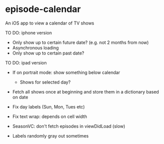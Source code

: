 # episode-calendar
An iOS app to view a calendar of TV shows

TO DO: iphone version
- Only show up to certain future date? (e.g. not 2 months from now)
- Asynchronous loading
- Only show up to certain past date? 

TO DO: ipad version
- If on portrait mode: show something below calendar
  - Shows for selected day?
- Fetch all shows once at beginning and store them in a dictionary based on date
- Fix day labels (Sun, Mon, Tues etc)
- Fix text wrap: depends on cell width

- SeasonVC: don't fetch episodes in viewDidLoad (slow)
- Labels randomly gray out sometimes
